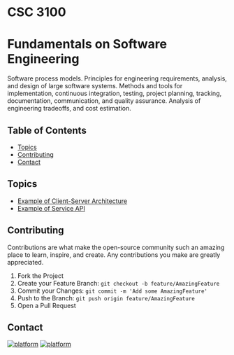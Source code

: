 # CSC 3100
# Fundamentals on Software Engineering

Software process models. Principles for engineering requirements, analysis, and design of large software systems. Methods and tools for implementation, continuous integration, testing, project planning, tracking, documentation, communication, and quality assurance. Analysis of engineering tradeoffs, and cost estimation.

## Table of Contents
- [Topics](#topics)
- [Contributing](#contributing)
- [Contact](#contact)


## Topics
- [Example of Client-Server Architecture](https://github.com/CSC308/Pong-Game)
- [Example of Service API](https://github.com/CSC308/Cloud-Services)

## Contributing
Contributions are what make the open-source community such an amazing place to learn, inspire, and create. 
Any contributions you make are greatly appreciated.

1. Fork the Project
2. Create your Feature Branch: ```git checkout -b feature/AmazingFeature```
3. Commit your Changes: ```git commit -m 'Add some AmazingFeature'```
4. Push to the Branch: ```git push origin feature/AmazingFeature```
5. Open a Pull Request

## Contact
[![platform](https://img.shields.io/twitter/follow/mscjaviergs?style=flat-square)](https://x.com/intent/follow?screen_name=mscjaviergs) [![platform](https://img.shields.io/badge/project_link-javiergs.info%2Fteaching-orange?style=flat-square)](http://javiergs.info/teaching)




